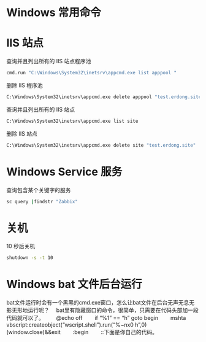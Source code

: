 # Windows 常用命令

# IIS 站点

查询并且列出所有的 IIS 站点程序池 

```bash
cmd.run "C:\Windows\System32\inetsrv\appcmd.exe list apppool "
```

删除 IIS 程序池

```bash
C:\Windows\System32\inetsrv\appcmd.exe delete apppool "test.erdong.site"
```
查询并且列出所有的 IIS 站点

```bash
C:\Windows\System32\inetsrv\appcmd.exe list site 
```
删除 IIS 站点

```bash
C:\Windows\System32\inetsrv\appcmd.exe delete site "test.erdong.site"
```

# Windows Service 服务

查询包含某个关键字的服务

```bash
sc query |findstr "Zabbix"
```


# 关机

10 秒后关机

```bash
shutdown -s -t 10
```

# Windows bat 文件后台运行

bat文件运行时会有一个黑黑的cmd.exe窗口，怎么让bat文件在后台无声无息无影无形地运行呢？ 
　bat里有隐藏窗口的命令，很简单，只需要在代码头部加一段代码就可以了。 
　　@echo off 
　　if “%1” == “h” goto begin 
　　mshta vbscript:createobject(“wscript.shell”).run(“%~nx0 h”,0)(window.close)&&exit 
　　:begin 
　　::下面是你自己的代码。